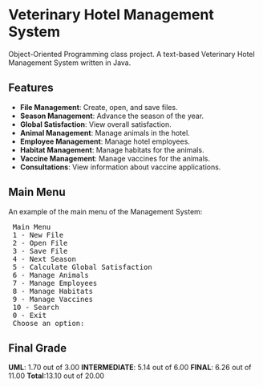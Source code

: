 # Veterinary Hotel Management System
Object-Oriented Programming class project. A text-based Veterinary Hotel Management System written in Java.

## Features

- **File Management**: Create, open, and save files.
- **Season Management**: Advance the season of the year.
- **Global Satisfaction**: View overall satisfaction.
- **Animal Management**: Manage animals in the hotel.
- **Employee Management**: Manage hotel employees.
- **Habitat Management**: Manage habitats for the animals.
- **Vaccine Management**: Manage vaccines for the animals.
- **Consultations**: View information about vaccine applications.

## Main Menu

An example of the main menu of the Management System:
<pre>
 Main Menu
 1 - New File
 2 - Open File
 3 - Save File
 4 - Next Season
 5 - Calculate Global Satisfaction
 6 - Manage Animals
 7 - Manage Employees
 8 - Manage Habitats
 9 - Manage Vaccines
 10 - Search
 0 - Exit
 Choose an option: 
</pre>
## Final Grade
**UML**: 1.70 out of 3.00
**INTERMEDIATE**: 5.14 out of 6.00
**FINAL**: 6.26 out of 11.00
**Total**:13.10 out of 20.00
